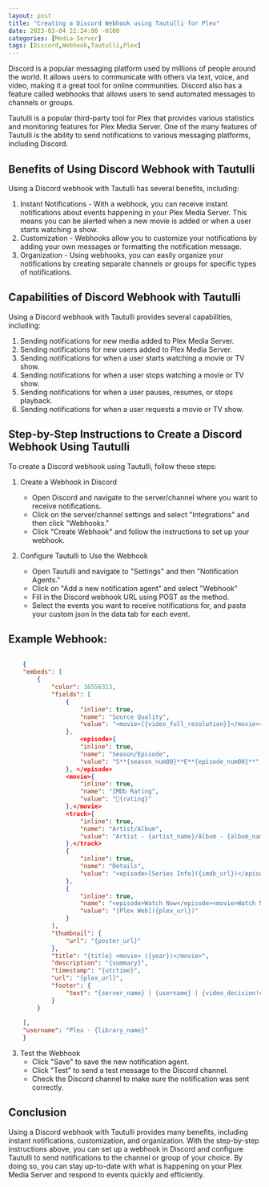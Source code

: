 ```yaml
---
layout: post
title: "Creating a Discord Webhook using Tautulli for Plex"
date: 2023-03-04 22:24:00 -0100
categories: [Media-Server]
tags: [Discord,Webhook,Tautulli,Plex]
--- 
```


Discord is a popular messaging platform used by millions of people around the world. It allows users to communicate with others via text, voice, and video, making it a great tool for online communities. Discord also has a feature called webhooks that allows users to send automated messages to channels or groups.

Tautulli is a popular third-party tool for Plex that provides various statistics and monitoring features for Plex Media Server. One of the many features of Tautulli is the ability to send notifications to various messaging platforms, including Discord.

## Benefits of Using Discord Webhook with Tautulli

Using a Discord webhook with Tautulli has several benefits, including:

1. Instant Notifications - With a webhook, you can receive instant notifications about events happening in your Plex Media Server. This means you can be alerted when a new movie is added or when a user starts watching a show.
2. Customization - Webhooks allow you to customize your notifications by adding your own messages or formatting the notification message.
3. Organization - Using webhooks, you can easily organize your notifications by creating separate channels or groups for specific types of notifications.

## Capabilities of Discord Webhook with Tautulli

Using a Discord webhook with Tautulli provides several capabilities, including:

1. Sending notifications for new media added to Plex Media Server.
2. Sending notifications for new users added to Plex Media Server.
3. Sending notifications for when a user starts watching a movie or TV show.
4. Sending notifications for when a user stops watching a movie or TV show.
5. Sending notifications for when a user pauses, resumes, or stops playback.
6. Sending notifications for when a user requests a movie or TV show.

## Step-by-Step Instructions to Create a Discord Webhook Using Tautulli

To create a Discord webhook using Tautulli, follow these steps:

1. Create a Webhook in Discord
   - Open Discord and navigate to the server/channel where you want to receive notifications.
   - Click on the server/channel settings and select "Integrations" and then click "Webhooks."
   - Click "Create Webhook" and follow the instructions to set up your webhook.

2. Configure Tautulli to Use the Webhook
   - Open Tautulli and navigate to "Settings" and then "Notification Agents."
   - Click on "Add a new notification agent" and select "Webhook"
   - Fill in the Discord webhook URL using POST as the method.
   - Select the events you want to receive notifications for, and paste your custom json in the data tab for each event.
## Example Webhook:

```json

    {
    "embeds": [
        {
            "color": 16556313,
            "fields": [
                {
                    "inline": true,
                    "name": "Source Quality",
                    "value": "<movie>[{video_full_resolution}]</movie><episode>[{video_full_resolution}]</episode><track>[{audio_codec}]</track>"
                },
                	<episode>{
                    "inline": true,
                    "name": "Season/Episode",
                    "value": "S**{season_num00}**E**{episode_num00}**"
                }, </episode>
                <movie>{
                    "inline": true,
                    "name": "IMDb Rating",
                    "value": "🍿{rating}"
                },</movie>
                <track>{
                    "inline": true,
                    "name": "Artist/Album",
                    "value": "Artist - {artist_name}/Album - {album_name}"
                },</track>
                {
                    "inline": true,
                    "name": "Details",
                    "value": "<episode>[Series Info]({imdb_url})</episode><movie>[Movie Info]({imdb_url})</movie><track>[Track Info]({musicbrainz_url})</track>"
                },
                {
                    "inline": true,
                    "name": "<episode>Watch Now</episode><movie>Watch Now</movie><track>Listen Now</track>",
                    "value": "[Plex Web]({plex_url})"
                }
            ],
            "thumbnail": {
                "url": "{poster_url}"
            },
            "title": "{title} <movie> ({year})</movie>",
            "description": "{summary}",
            "timestamp": "{utctime}",
            "url": "{plex_url}",
            "footer": {
                "text": "{server_name} | {username} | {video_decision!c} | {device} | {media_type!c}"
            }
        }
        
    ],
    "username": "Plex - {library_name}"
    }

```

3. Test the Webhook
   - Click "Save" to save the new notification agent.
   - Click "Test" to send a test message to the Discord channel.
   - Check the Discord channel to make sure the notification was sent correctly.

## Conclusion

Using a Discord webhook with Tautulli provides many benefits, including instant notifications, customization, and organization. With the step-by-step instructions above, you can set up a webhook in Discord and configure Tautulli to send notifications to the channel or group of your choice. By doing so, you can stay up-to-date with what is happening on your Plex Media Server and respond to events quickly and efficiently.
